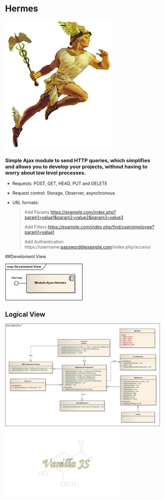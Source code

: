 # Hermes
![Hermes-image](docs/img/hermes.jpg)

### Simple Ajax module to send HTTP queries, which simplifies and allows you to develop your projects, without having to worry about low level processes.

- Requests: POST, GET, HEAD, PUT and DELETE

- Request control: Storage, Observer, asynchronous

- URL formats:
    >   Add Params
    >   https://example.com/index.php?param1=value1&param2=value2&param3=value3
    >
    >   Add Filters
    >   https://example.com/index.php/find/user/employee?param1=value1
    >
    >   Add Authentication
    >   https://username:password@example.com/index.php/access/

##Develoment View

![Develoment-View](docs/img/Develoment-View.png)

## Logical View
![Logical-View](docs/img/Logical-View.png)

![vanilla-js](docs/img/vanillajs.png)

